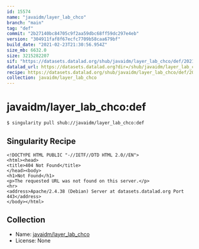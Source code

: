 ```yaml
---
id: 15574
name: "javaidm/layer_lab_chco"
branch: "main"
tag: "def"
commit: "2b27140bc84705c9f2aa59dbc68ff59dc297e4eb"
version: "304911faf8f67ecfc7709b58caa679bf"
build_date: "2021-02-23T21:30:56.954Z"
size_mb: 6632.0
size: 3215282207
sif: "https://datasets.datalad.org/shub/javaidm/layer_lab_chco/def/2021-02-23-2b27140b-304911fa/304911faf8f67ecfc7709b58caa679bf.sif"
datalad_url: https://datasets.datalad.org?dir=/shub/javaidm/layer_lab_chco/def/2021-02-23-2b27140b-304911fa/
recipe: https://datasets.datalad.org/shub/javaidm/layer_lab_chco/def/2021-02-23-2b27140b-304911fa/Singularity
collection: javaidm/layer_lab_chco
---
```


# javaidm/layer_lab_chco:def

```bash
$ singularity pull shub://javaidm/layer_lab_chco:def
```

## Singularity Recipe

```singularity
<!DOCTYPE HTML PUBLIC "-//IETF//DTD HTML 2.0//EN">
<html><head>
<title>404 Not Found</title>
</head><body>
<h1>Not Found</h1>
<p>The requested URL was not found on this server.</p>
<hr>
<address>Apache/2.4.38 (Debian) Server at datasets.datalad.org Port 443</address>
</body></html>
```

## Collection

 - Name: [javaidm/layer_lab_chco](https://github.com/javaidm/layer_lab_chco)
 - License: None

